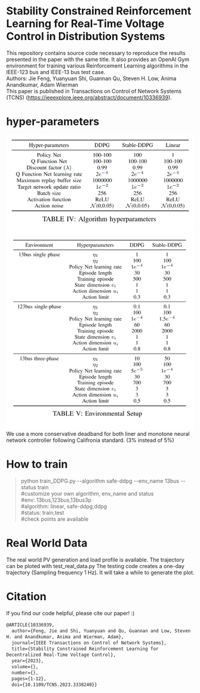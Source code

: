 # Stability Constrained Reinforcement Learning for Real-Time Voltage Control in Distribution Systems
This repository contains source code necessary to reproduce the results presented in the paper with the same title. It also provides an OpenAI Gym environment for training various Reinforcement Learning algorithms in the IEEE-123 bus and IEEE-13 bus test case.<br />
Authors: Jie Feng, Yuanyuan Shi, Guannan Qu, Steven H. Low, Anima Anandkumar, Adam Wierman<br />
This paper is published in Transactions on Control of Network Systems (TCNS) (https://ieeexplore.ieee.org/abstract/document/10336939).
# hyper-parameters
![plot](./hyperparameters1.png)
![plot](./hyperparameters2.png)
We use a more conservative deadband for both liner and monotone neural network controller following Califronia standard. (3% instead of 5%)

# How to train
>python train_DDPG.py --algorithm safe-ddpg --env_name 13bus --status train<br />
#customize your own algorithm, env_name and status<br />
#env: 13bus,123bus,13bus3p<br />
#algorithm: linear, safe-ddpg,ddpg<br />
#status: train,test<br />
#check points are available<br />

# Real World Data
The real world PV generation and load profile is available. The trajectory can be ploted with test_real_data.py
The testing code creates a one-day trajectory (Sampling frequency 1 Hz). It will take a while to generate the plot.

# Citation
If you find our code helpful, please cite our paper! :)

````
@ARTICLE{10336939,
  author={Feng, Jie and Shi, Yuanyuan and Qu, Guannan and Low, Steven H. and Anandkumar, Anima and Wierman, Adam},
  journal={IEEE Transactions on Control of Network Systems}, 
  title={Stability Constrained Reinforcement Learning for Decentralized Real-Time Voltage Control}, 
  year={2023},
  volume={},
  number={},
  pages={1-12},
  doi={10.1109/TCNS.2023.3338240}}

````
